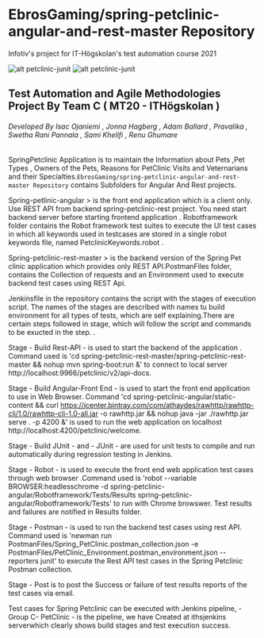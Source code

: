 #  EbrosGaming/spring-petclinic-angular-and-rest-master Repository
Infotiv's project for IT-Högskolan's test automation course 2021 

![alt petclinic-junit](git-res/infotiv.png)
![alt petclinic-junit](git-res/iths.png)

## Test Automation and Agile Methodologies Project By Team C ( MT20 - ITHögskolan )
###### Developed By Isac Ojaniemi , Jonna Hagberg , Adam Ballard , Pravalika , Swetha Rani Pannala , Sami Khelifi , Renu Ghumare


SpringPetclinic Application is to maintain the Information about Pets ,Pet Types , Owners of the Pets, Reasons for PetClinic Visits and Veternarians and their Specialties.```EbrosGaming/spring-petclinic-angular-and-rest-master Repository``` contains Subfolders for Angular And Rest projects. 

Spring-petlinic-angular > is the front end application which is a client only. Use REST API from backend spring-petclinic-rest project. You need start backend server before starting frontend application . Robotframework folder  contains the Robot framework test suites to execute the UI test cases in which all keywords used in testcases are stored in a single robot keywords file, named PetclinicKeywords.robot . 

Spring-petclinic-rest-master > is the backend version of the Spring Pet clinic application which provides only REST API.PostmanFiles folder, contains the Collection of requests and an Environment used to execute backend test cases using REST Api.

Jenkinsfile in the repository contains the script with the stages of execution script. The names of the stages are described with names tu build environment for all types of tests, which are self explaining.There are certain steps followed in stage, which will follow the script and commands to be exucted in the step. .

Stage  - Build Rest-API - is used to start the backend of the application . Command used is 'cd spring-petclinic-rest-master/spring-petclinic-rest-master && nohup mvn spring-boot:run &' to connect to local server http://localhost:9966/petclinic/v2/api-docs.

Stage  - Build Angular-Front End - is used to start the front end application to use in Web Browser. Command 'cd spring-petclinic-angular/static-content && curl https://jcenter.bintray.com/com/athaydes/rawhttp/rawhttp-cli/1.0/rawhttp-cli-1.0-all.jar -o rawhttp.jar && nohup java -jar ./rawhttp.jar serve . -p 4200 &'  is used to run the web application on localhost http://localhost:4200/petclinic/welcome.

Stage  - Build JUnit -  and - JUnit - are used for unit tests to compile and run automatically during regression testing in Jenkins.

Stage  - Robot - is used to execute the front end web application test cases through web browser .Command  used is 'robot --variable BROWSER:headlesschrome -d spring-petclinic-angular/Robotframework/Tests/Results spring-petclinic-angular/Robotframework/Tests' to run with Chrome browswer. Test results and failures are notified in Results folder.

Stage  - Postman - is used to run the backend test cases using rest API. Command used is 'newman run PostmanFiles/Spring_PetClinic.postman_collection.json -e PostmanFiles/PetClinic_Environment.postman_environment.json -- reporters junit' to execute the Rest API test cases in the Spring Petclinic Postman collection.

Stage  - Post is to post the Success or failure of test results reports of the test cases via email.

Test cases for Spring Petclinic can be executed with Jenkins pipeline, - Group C- PetClinic - is the pipeline, we have Created at ithsjenkins serverwhich clearly shows build stages and test execution success. 
